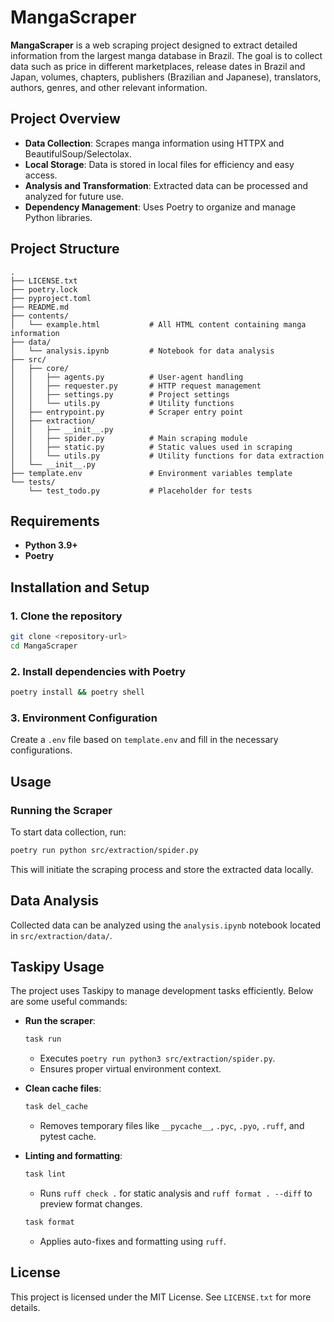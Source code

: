 # MangaScraper

**MangaScraper** is a web scraping project designed to extract detailed information from the largest manga database in Brazil. The goal is to collect data such as price in different marketplaces, release dates in Brazil and Japan, volumes, chapters, publishers (Brazilian and Japanese), translators, authors, genres, and other relevant information.

## Project Overview

- **Data Collection**: Scrapes manga information using HTTPX and BeautifulSoup/Selectolax.
- **Local Storage**: Data is stored in local files for efficiency and easy access.
- **Analysis and Transformation**: Extracted data can be processed and analyzed for future use.
- **Dependency Management**: Uses Poetry to organize and manage Python libraries.

## Project Structure

```plaintext
.
├── LICENSE.txt
├── poetry.lock
├── pyproject.toml
├── README.md
├── contents/
│   └── example.html           # All HTML content containing manga information
├── data/
│   └── analysis.ipynb         # Notebook for data analysis
├── src/
│   ├── core/
│   │   ├── agents.py          # User-agent handling
│   │   ├── requester.py       # HTTP request management
│   │   ├── settings.py        # Project settings
│   │   └── utils.py           # Utility functions
│   ├── entrypoint.py          # Scraper entry point
│   ├── extraction/
│   │   ├── __init__.py
│   │   ├── spider.py          # Main scraping module
│   │   ├── static.py          # Static values used in scraping
│   │   └── utils.py           # Utility functions for data extraction
│   └── __init__.py
├── template.env               # Environment variables template
└── tests/
    └── test_todo.py           # Placeholder for tests
```

## Requirements

- **Python 3.9+**
- **Poetry**

## Installation and Setup

### 1. Clone the repository

```bash
git clone <repository-url>
cd MangaScraper
```

### 2. Install dependencies with Poetry

```bash
poetry install && poetry shell
```

### 3. Environment Configuration

Create a `.env` file based on `template.env` and fill in the necessary configurations.

## Usage

### Running the Scraper

To start data collection, run:

```bash
poetry run python src/extraction/spider.py
```

This will initiate the scraping process and store the extracted data locally.

## Data Analysis

Collected data can be analyzed using the `analysis.ipynb` notebook located in `src/extraction/data/`.

## Taskipy Usage

The project uses Taskipy to manage development tasks efficiently. Below are some useful commands:

- **Run the scraper**:
  ```bash
  task run
  ```
  - Executes `poetry run python3 src/extraction/spider.py`.
  - Ensures proper virtual environment context.

- **Clean cache files**:
  ```bash
  task del_cache
  ```
  - Removes temporary files like `__pycache__`, `.pyc`, `.pyo`, `.ruff`, and pytest cache.

- **Linting and formatting**:
  ```bash
  task lint
  ```
  - Runs `ruff check .` for static analysis and `ruff format . --diff` to preview format changes.

  ```bash
  task format
  ```
  - Applies auto-fixes and formatting using `ruff`.

## License

This project is licensed under the MIT License. See `LICENSE.txt` for more details.
